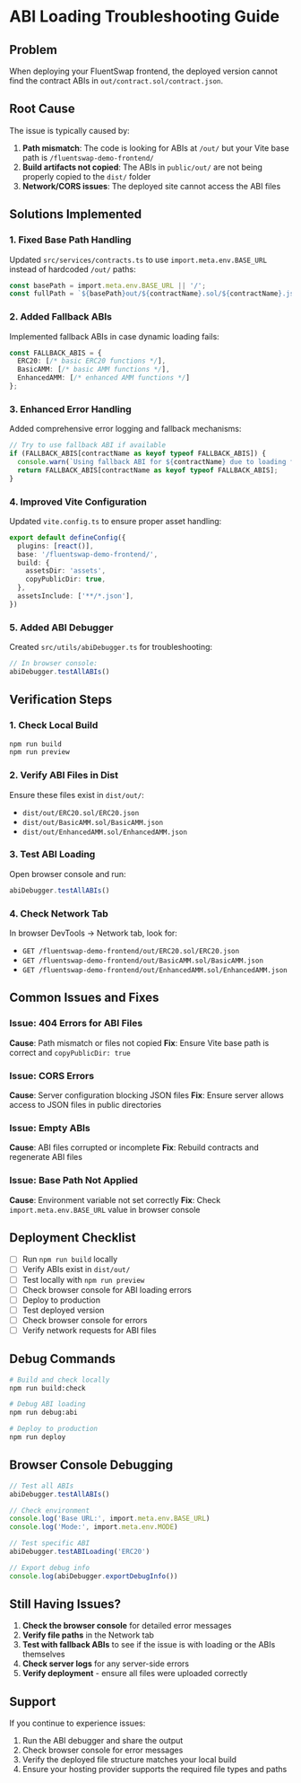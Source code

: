 # ABI Loading Troubleshooting Guide

## Problem
When deploying your FluentSwap frontend, the deployed version cannot find the contract ABIs in `out/contract.sol/contract.json`.

## Root Cause
The issue is typically caused by:
1. **Path mismatch**: The code is looking for ABIs at `/out/` but your Vite base path is `/fluentswap-demo-frontend/`
2. **Build artifacts not copied**: The ABIs in `public/out/` are not being properly copied to the `dist/` folder
3. **Network/CORS issues**: The deployed site cannot access the ABI files

## Solutions Implemented

### 1. Fixed Base Path Handling
Updated `src/services/contracts.ts` to use `import.meta.env.BASE_URL` instead of hardcoded `/out/` paths:

```typescript
const basePath = import.meta.env.BASE_URL || '/';
const fullPath = `${basePath}out/${contractName}.sol/${contractName}.json`;
```

### 2. Added Fallback ABIs
Implemented fallback ABIs in case dynamic loading fails:

```typescript
const FALLBACK_ABIS = {
  ERC20: [/* basic ERC20 functions */],
  BasicAMM: [/* basic AMM functions */],
  EnhancedAMM: [/* enhanced AMM functions */]
};
```

### 3. Enhanced Error Handling
Added comprehensive error logging and fallback mechanisms:

```typescript
// Try to use fallback ABI if available
if (FALLBACK_ABIS[contractName as keyof typeof FALLBACK_ABIS]) {
  console.warn(`Using fallback ABI for ${contractName} due to loading failure`);
  return FALLBACK_ABIS[contractName as keyof typeof FALLBACK_ABIS];
}
```

### 4. Improved Vite Configuration
Updated `vite.config.ts` to ensure proper asset handling:

```typescript
export default defineConfig({
  plugins: [react()],
  base: '/fluentswap-demo-frontend/',
  build: {
    assetsDir: 'assets',
    copyPublicDir: true,
  },
  assetsInclude: ['**/*.json'],
})
```

### 5. Added ABI Debugger
Created `src/utils/abiDebugger.ts` for troubleshooting:

```typescript
// In browser console:
abiDebugger.testAllABIs()
```

## Verification Steps

### 1. Check Local Build
```bash
npm run build
npm run preview
```

### 2. Verify ABI Files in Dist
Ensure these files exist in `dist/out/`:
- `dist/out/ERC20.sol/ERC20.json`
- `dist/out/BasicAMM.sol/BasicAMM.json`
- `dist/out/EnhancedAMM.sol/EnhancedAMM.json`

### 3. Test ABI Loading
Open browser console and run:
```typescript
abiDebugger.testAllABIs()
```

### 4. Check Network Tab
In browser DevTools → Network tab, look for:
- `GET /fluentswap-demo-frontend/out/ERC20.sol/ERC20.json`
- `GET /fluentswap-demo-frontend/out/BasicAMM.sol/BasicAMM.json`
- `GET /fluentswap-demo-frontend/out/EnhancedAMM.sol/EnhancedAMM.json`

## Common Issues and Fixes

### Issue: 404 Errors for ABI Files
**Cause**: Path mismatch or files not copied
**Fix**: Ensure Vite base path is correct and `copyPublicDir: true`

### Issue: CORS Errors
**Cause**: Server configuration blocking JSON files
**Fix**: Ensure server allows access to JSON files in public directories

### Issue: Empty ABIs
**Cause**: ABI files corrupted or incomplete
**Fix**: Rebuild contracts and regenerate ABI files

### Issue: Base Path Not Applied
**Cause**: Environment variable not set correctly
**Fix**: Check `import.meta.env.BASE_URL` value in browser console

## Deployment Checklist

- [ ] Run `npm run build` locally
- [ ] Verify ABIs exist in `dist/out/`
- [ ] Test locally with `npm run preview`
- [ ] Check browser console for ABI loading errors
- [ ] Deploy to production
- [ ] Test deployed version
- [ ] Check browser console for errors
- [ ] Verify network requests for ABI files

## Debug Commands

```bash
# Build and check locally
npm run build:check

# Debug ABI loading
npm run debug:abi

# Deploy to production
npm run deploy
```

## Browser Console Debugging

```typescript
// Test all ABIs
abiDebugger.testAllABIs()

// Check environment
console.log('Base URL:', import.meta.env.BASE_URL)
console.log('Mode:', import.meta.env.MODE)

// Test specific ABI
abiDebugger.testABILoading('ERC20')

// Export debug info
console.log(abiDebugger.exportDebugInfo())
```

## Still Having Issues?

1. **Check the browser console** for detailed error messages
2. **Verify file paths** in the Network tab
3. **Test with fallback ABIs** to see if the issue is with loading or the ABIs themselves
4. **Check server logs** for any server-side errors
5. **Verify deployment** - ensure all files were uploaded correctly

## Support

If you continue to experience issues:
1. Run the ABI debugger and share the output
2. Check browser console for error messages
3. Verify the deployed file structure matches your local build
4. Ensure your hosting provider supports the required file types and paths
